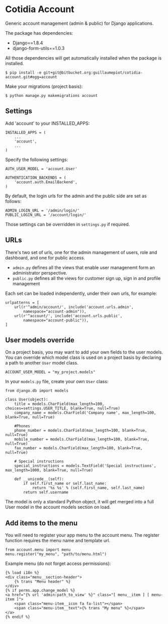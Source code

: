 Cotidia Account
=================

Generic account management (admin & public) for Django applications.

The package has dependencies:

- Django==1.8.4
- django-form-utils==1.0.3


All those dependencies will get automatically installed when the package is 
installed.

    $ pip install -e git+git@bitbucket.org:guillaumepiot/cotidia-account.git#egg=account

Make your migrations (project basis):

    $ python manage.py makemigrations account


## Settings   

Add 'account' to your INSTALLED_APPS:

    INSTALLED_APPS = (
        ...
        'account',
        ...
    )

Specify the following settings:

    AUTH_USER_MODEL = 'account.User'
    
    AUTHENTICATION_BACKENDS = (
        'account.auth.EmailBackend',
    )

By default, the login urls for the admin and the public side are set as follows:

    ADMIN_LOGIN_URL = '/admin/login/'
    PUBLIC_LOGIN_URL = '/account/login/'

Those settings can be overridden in `settings.py` if required.

## URLs

There's two set of urls, one for the admin management of users, role and dashboard, and one for public access.

- `admin.py` defines all the views that enable user managenemt form an administrator perspective.
- `public.py` defines all the views for customer sign up, sign in and profile management

Each set can be loaded independently, under their own urls, for example:

    urlpatterns = [
        url(r'^admin/account/', include('account.urls.admin', 
            namespace="account-admin")),
        url(r'^account/', include('account.urls.public', 
            namespace="account-public")),
    ]

## User models override

On a project basis, you may want to add your own fields to the user models.
You can override which model class is used on a project basis by declaring a 
path to another `User` model class.

    ACCOUNT_USER_MODEL = "my_project.models"

In your `models.py` file, create your own `User` class:

    from django.db import models

    class User(object):
        title = models.CharField(max_length=100, choices=settings.USER_TITLE, blank=True, null=True)
        company_name = models.CharField('Company name', max_length=100, blank=True, null=True)

        #Phones
        phone_number = models.CharField(max_length=100, blank=True, null=True)
        mobile_number = models.CharField(max_length=100, blank=True, null=True)
        fax_number = models.CharField(max_length=100, blank=True, null=True)

        # Special instructions
        special_instructions = models.TextField('Special instructions', max_length=1000, blank=True, null=True)

        def __unicode__(self):
            if self.first_name or self.last_name:
                return '%s %s' % (self.first_name, self.last_name)
            return self.username

The model is only a standard Python object, it will get merged into a full User 
model in the account models section on load.

## Add items to the menu

You will need to register your app menu to the account menu. The register 
function requires the menu name and template url.

    from account.menu import menu
    menu.register("my_menu", "path/to/menu.html")

Example menu (do not forget access permissions):

    {% load i18n %}
    <div class="menu__section-header">
        {% trans "Menu header" %}
    </div>
    {% if perms.app.change_model %}
    <a href="{% url 'admin:path_to_view' %}" class="[ menu__item ] [ menu-item ]">
        <span class="menu-item__icon fa fa-list"></span>
        <span class="menu-item__text">{% trans "My menu" %}</span>
    </a>
    {% endif %}